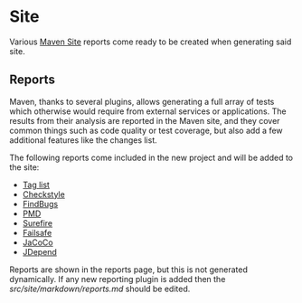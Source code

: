 # Site

Various [Maven Site][maven-site] reports come ready to be created when generating said site.

## Reports

Maven, thanks to several plugins, allows generating a full array of tests which otherwise would require from external services or applications. The results from their analysis are reported in the Maven site, and they cover common things such as code quality or test coverage, but also add a few additional features like the changes list.

The following reports come included in the new project and will be added to the site:

- [Tag list](http://www.mojohaus.org)
- [Checkstyle](https://maven.apache.org/plugins/maven-checkstyle-plugin/)
- [FindBugs](http://gleclaire.github.io/findbugs-maven-plugin/)
- [PMD](http://maven.apache.org/plugins/maven-pmd-plugin/)
- [Surefire](https://maven.apache.org/surefire/maven-surefire-plugin/)
- [Failsafe](https://maven.apache.org/surefire/maven-failsafe-plugin/)
- [JaCoCo](http://www.eclemma.org/jacoco/trunk/doc/maven.html)
- [JDepend](mojo.codehaus.org/jdepend-maven-plugin)

Reports are shown in the reports page, but this is not generated dynamically. If any new reporting plugin is added then the *src/site/markdown/reports.md* should be edited.

[maven-site]: http://maven.apache.org/guides/mini/guide-site.html
